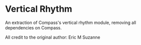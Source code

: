 # Vertical Rhythm

An extraction of Compass's vertical rhythm module, removing all dependencies on Compass.

All credit to the original author: Eric M Suzanne